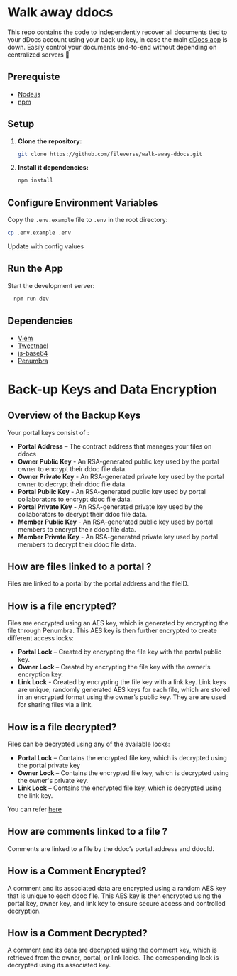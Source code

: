 # Walk away ddocs
This repo contains the code to independently recover all documents tied to your dDocs account using your back up key, in case the main [dDocs app](https://ddocs.new/) is down. Easily control your documents end-to-end without depending on centralized servers 💛

## Prerequiste

- [Node.js](https://nodejs.org/)
- [npm](https://www.npmjs.com/)

## Setup

1. **Clone the repository:**

   ```bash
   git clone https://github.com/fileverse/walk-away-ddocs.git

   ```

2. **Install it dependencies:**

   ```bash
   npm install
   ```

## Configure Environment Variables

Copy the `.env.example` file to `.env` in the root directory:

```bash
cp .env.example .env
```
Update with config values

## Run the App

Start the development server:

```bash
  npm run dev
```

## Dependencies
- [Viem](https://viem.sh/docs/getting-started)
- [Tweetnacl](https://tweetnacl.js.org/#/)
- [js-base64](https://www.jsdocs.io/package/js-base64)
- [Penumbra](https://github.com/transcend-io/penumbra)


# Back-up Keys and Data Encryption


## Overview of the Backup Keys
Your portal keys consist of :
- **Portal Address** – The contract address that manages your files on ddocs
- **Owner Public Key** -  An RSA-generated public key used by the portal owner to encrypt their ddoc file data.
- **Owner Private Key** - An RSA-generated private key used by the portal owner to decrypt their ddoc file data.
- **Portal Public Key** - An RSA-generated public key used by portal collaborators to encrypt ddoc file data.
- **Portal Private Key** - An RSA-generated private key used by the  collaborators to decrypt their ddoc file data.
- **Member Public Key** - An RSA-generated public key used by portal members to encrypt their ddoc file data.
- **Member Private Key** -  An RSA-generated private key used by portal members to decrypt their ddoc file data.

## How are files linked to a portal ?
Files are linked to a portal by the portal address and the fileID.

## How is a file encrypted?
Files are encrypted using an AES key, which is generated by encrypting the file through Penumbra. This AES key is then further encrypted to create different access locks:
- **Portal Lock** – Created by encrypting the file key with the portal public key.
- **Owner Lock** – Created by encrypting the file key with the owner's encryption key.
- **Link Lock** - Created by encrypting the file key with a link key. Link keys are unique, randomly generated AES keys for each file, which are stored in an encrypted format using the owner’s public key. They are are used for sharing files via a link.


## How is a file decrypted?
Files can be decrypted using any of the available locks:
- **Portal Lock** – Contains the encrypted file key, which is decrypted using the portal private key
- **Owner Lock** – Contains the encrypted file key, which is decrypted using the owner's private key.
- **Link Lock** – Contains the encrypted file key, which is decrypted using the link key.

You can refer [here](https://github.com/fileverse/walk-away-ddocs/blob/c37548d4b5b380b3597ee7e336e19cf3aec10531/src/components/retrieve-section.jsx#L42)

## How are comments linked to a file ?
Comments are linked to a file by the ddoc’s portal address and ddocId.

## How is a Comment Encrypted?
A comment and its associated data are encrypted using a random AES key that is unique to each ddoc file. This AES key is then encrypted using the portal key, owner key, and link key to ensure secure access and controlled decryption.


## How is a Comment Decrypted?
A comment and its data are decrypted using the comment key, which is retrieved from the owner, portal, or link locks. The corresponding lock is decrypted using its associated key.

